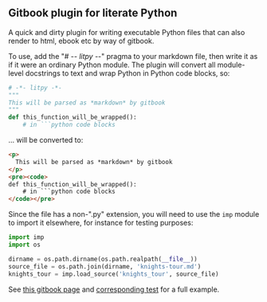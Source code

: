 Gitbook plugin for literate Python
---

A quick and dirty plugin for writing executable Python files that can
also render to html, ebook etc by way of gitbook.

To use, add the "# -*- litpy -*-" pragma to your markdown file, then
write it as if it were an ordinary Python module. The plugin will
convert all module-level docstrings to text and wrap Python in Python
code blocks, so:

```python
# -*- litpy -*-
"""
This will be parsed as *markdown* by gitbook
"""
def this_function_will_be_wrapped():
    # in ```python code blocks
```

... will be converted to:

```html
<p>
  This will be parsed as *markdown* by gitbook
</p>
<pre><code>
def this_function_will_be_wrapped():
    # in ```python code blocks
</code></pre>
```

Since the file has a non-".py" extension, you will need to use the `imp`
module to import it elsewhere, for instance for testing purposes:

```python
import imp
import os

dirname = os.path.dirname(os.path.realpath(__file__))
source_file = os.path.join(dirname, 'knights-tour.md')
knights_tour = imp.load_source('knights_tour', source_file)
```

See [this gitbook page](https://github.com/Bradfield/algorithms-and-data-structures/blob/master/graphs/knights-tour.md) and [corresponding test](https://github.com/Bradfield/algorithms-and-data-structures/blob/master/graphs/knights_tour.test.py) for a full example.
